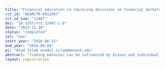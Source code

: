 ```yaml
---
title: "Financial education in improving decisions in financial markets: Evidence from a randomized field experiment with retail traders."
rct_id: "AEARCTR-0012467"
rct_id_num: "12467"
doi: "10.1257/rct.12467-1.0"
date: "2023-11-10"
status: "completed"
jel: "nan"
start_year: "2016-06-15"
end_year: "2016-09-04"
pi: "Asad Islam asadul.islam@monash.edu"
abstract: "Trading behavior can be influenced by biases and individual beliefs, which can significantly impact outcomes in the stock market, particularly for unsophisticated and inexperienced traders. In this study, we aim to investigate the extent to which the decisions of retail traders in financial markets are influenced by finance and stock market-related education. To explore this, we have randomly assigned traders from various brokerage firms in Dhaka, Bangladesh, to participate in a training program covering essential financial topics and stock market fundamentals.  Our objective is to analyze whether and how such a financial educational initiative has impacted the decision-making process of retail traders in the stock market."
layout: registration
---
```


